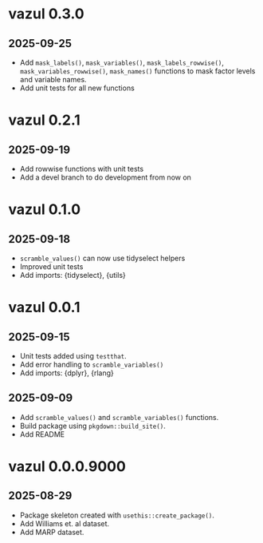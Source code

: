 # vazul 0.3.0
## 2025-09-25

* Add `mask_labels()`, `mask_variables()`, `mask_labels_rowwise()`, `mask_variables_rowwise()`, `mask_names()` functions to mask factor levels and variable names.
* Add unit tests for all new functions

# vazul 0.2.1
## 2025-09-19
* Add rowwise functions with unit tests
* Add a devel branch to do development from now on


# vazul 0.1.0
## 2025-09-18
* `scramble_values()` can now use tidyselect helpers
* Improved unit tests
* Add imports: {tidyselect}, {utils}

# vazul 0.0.1
## 2025-09-15
* Unit tests added using `testthat`.
* Add error handling to `scramble_variables()`
* Add imports: {dplyr}, {rlang}
## 2025-09-09
* Add `scramble_values()` and `scramble_variables()` functions.
* Build package using `pkgdown::build_site()`.
* Add README

# vazul 0.0.0.9000
## 2025-08-29
* Package skeleton created with `usethis::create_package()`.
* Add Williams et. al dataset.
* Add MARP dataset.
